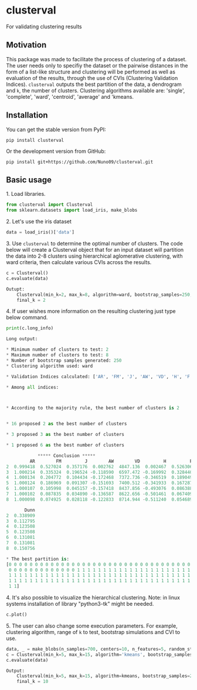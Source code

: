 # clusterval

For validating clustering results

## Motivation

This package was made to facilitate the process of clustering of a dataset. The user needs only to specifiy the dataset or the pairwise distances
in the form of a list-like structure and clustering will be performed as well as evaluation of the results, through the 
use of CVIs (Clustering Validation Indices). `clusterval` outputs the best partition of the data, a dendrogram and `k`,
the number of clusters. Clustering algorithms available are: 'single', 'complete', 'ward', 'centroid', 'average' and 'kmeans.


## Installation

You can get the stable version from PyPI:

```
pip install clusterval
```

Or the development version from GitHub:

```
pip install git+https://github.com/Nuno09/clusterval.git
```

## Basic usage

<span>1.</span> Load libraries.

```python
from clusterval import Clusterval
from sklearn.datasets import load_iris, make_blobs

```
<span>2.</span> Let's use the iris dataset

```python
data = load_iris()['data']
```

<span>3.</span> Use `clusterval` to determine the optimal number of clusters. The code below will create a Clusterval 
object that for an input dataset will partition the data 
into 2-8 clusters using hierarchical aglomerative clustering, with ward criteria, then calculate various CVIs across the 
results.

```python
c = Clusterval()
c.evaluate(data)

Outupt:
    Clusterval(min_k=2, max_k=8, algorithm=ward, bootstrap_samples=250, index=['all'])
    final_k = 2

```
<span>4.</span> If user wishes more information on the resulting clustering just type below command. 

```python
print(c.long_info)

Long output:

* Minimum number of clusters to test: 2
* Maximum number of clusters to test: 8
* Number of bootstrap samples generated: 250
* Clustering algorithm used: ward

* Validation Indices calculated: ['AR', 'FM', 'J', 'AW', 'VD', 'H', 'F', 'VI', 'K', 'Phi', 'RT', 'SS', 'CVNN', 'XB', 'S_Dbw', 'DB', 'S', 'SD', 'PBM', 'Dunn']

* Among all indices: 



* According to the majority rule, the best number of clusters is 2


* 16 proposed 2 as the best number of clusters 

* 3 proposed 3 as the best number of clusters 

* 1 proposed 6 as the best number of clusters 

			***** Conclusion *****			
         AR        FM         J        AW        VD         H         F        VI         K           Phi        RT        SS      CVNN        XB     S_Dbw        DB         S         SD        PBM  \
2  0.999418  0.527024  0.357176  0.002762  4847.136  0.002467  0.526306  0.567622  0.527744  2.569224e-10  0.334478  0.217442  1.000000  0.261539  0.752460  0.191376  0.722234  10.714331  20.485220   
3  1.000214  0.335324  0.196524 -0.118590  6597.472 -0.169992  0.328440  0.842813  0.342358 -1.847535e-08  0.258682  0.108985  0.974122  0.414386  0.791627  0.388819  0.560392  10.764615  25.473608   
4  1.000134  0.204772  0.104434 -0.172468  7372.736 -0.346519  0.189049  1.042504  0.221836 -4.145184e-08  0.180963  0.055107  1.233481  0.610347  0.798949  0.448981  0.458409  12.500304  19.111932   
5  1.000124  0.186969  0.091307 -0.151693  7400.512 -0.341933  0.167287  1.038021  0.208999 -4.292749e-08  0.177830  0.047846  1.552875  0.578900  0.699964  0.527533  0.436093  15.188085  18.932200   
6  1.000107  0.105998  0.045157 -0.157418  8437.856 -0.493076  0.086388  1.080764  0.130108 -7.128094e-08  0.113579  0.023104  1.518029  0.767859  0.695073  0.580975  0.367109  18.297956  16.657177   
7  1.000102  0.087835  0.034890 -0.136587  8622.656 -0.501461  0.067409  0.958526  0.114513 -7.923592e-08  0.103693  0.017757  1.479109  0.884422  0.743185  0.737307  0.335528  21.942174  13.619411   
8  1.000098  0.074925  0.028118 -0.122833  8714.944 -0.511240  0.054689  0.768727  0.102685 -8.697985e-08  0.095137  0.014261  1.455532  0.884422  0.701268  0.681691  0.370146  22.229196  11.636157   

       Dunn  
2  0.338909  
3  0.112795  
4  0.123508  
5  0.123508  
6  0.131081  
7  0.131081  
8  0.150756  

* The best partition is:
[0 0 0 0 0 0 0 0 0 0 0 0 0 0 0 0 0 0 0 0 0 0 0 0 0 0 0 0 0 0 0 0 0 0 0 0 0
 0 0 0 0 0 0 0 0 0 0 0 0 0 1 1 1 1 1 1 1 1 1 1 1 1 1 1 1 1 1 1 1 1 1 1 1 1
 1 1 1 1 1 1 1 1 1 1 1 1 1 1 1 1 1 1 1 1 1 1 1 1 1 1 1 1 1 1 1 1 1 1 1 1 1
 1 1 1 1 1 1 1 1 1 1 1 1 1 1 1 1 1 1 1 1 1 1 1 1 1 1 1 1 1 1 1 1 1 1 1 1 1
 1 1]

```

<span>4.</span> It's also possible to visualize the hierarchical clustering.
Note: in linux systems installation of library "python3-tk" might be needed.

```python
c.plot()

```

<span>5.</span> The user can also change some execution parameters. For example, clustering algorithm, range of `k` to test,
bootstrap simulations and CVI to use.

```python
data, _ = make_blobs(n_samples=700, centers=10, n_features=5, random_state=0)
c = Clusterval(min_k=5, max_k=15, algorithm='kmeans', bootstrap_samples=200, index='CVNN')
c.evaluate(data)

Output:
    Clusterval(min_k=5, max_k=15, algorithm=kmeans, bootstrap_samples=200, index=['CVNN'])
    final_k = 10

```




